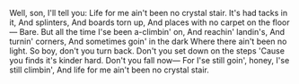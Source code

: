 ---
---
Well, son, I'll tell you:
    Life for me ain't been no crystal stair.
    It's had tacks in it,
    And splinters,
    And boards torn up,
    And places with no carpet on the floor—
    Bare.
    But all the time
    I'se been a-climbin' on,
    And reachin' landin's,
    And turnin' corners,
    And sometimes goin' in the dark
    Where there ain't been no light.
    So boy, don't you turn back.
    Don't you set down on the steps
    'Cause you finds it's kinder hard.
    Don't you fall now—
    For I'se still goin', honey,
    I'se still climbin',
    And life for me ain't been no crystal stair.